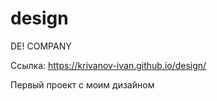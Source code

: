 # design
DE! COMPANY

Ссылка: https://krivanov-ivan.github.io/design/

Первый проект с моим дизайном
